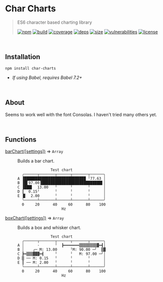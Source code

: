 # Char Charts

> ES6 character based charting library
>
> [![npm][npm]][npm-url]
[![build][build]][build-url]
[![coverage][coverage]][coverage-url]
[![deps][deps]][deps-url]
[![size][size]][size-url]
[![vulnerabilities][vulnerabilities]][vulnerabilities-url]
[![license][license]][license-url]

<br><a name="Installation"></a>

## Installation
```
npm install char-charts
```
* _If using Babel, requires Babel 7.2+_

<br><a name="About"></a>

## About
Seems to work well with the font Consolas. I haven&#x27;t tried many others yet.


<br>

## Functions

<dl>
<dt><a href="docs/barChart.md">barChart([settings])</a> ⇒ <code>Array</code></dt>
<dd><p>Builds a bar chart.</p>
<pre><code class="language-text">               Test chart
  ╭──────┬───────┬──────┬───────┬──────╮
A ▐████████████████████████████ ╵77.63 │
B ▐█▌97.00▐███████████████████████████▌│
C ▐███▌  13.00   ╵      ╵       ╵      │
D ┃  0.15╵       ╵      ╵       ╵      │
E ▐▌  2.00       ╵      ╵       ╵      │
  ╰──────┴───────┴──────┴───────┴──────╯
  0     20      40     60      80    100
                    Hz
</code></pre>
</dd>
<dt><a href="docs/boxChart.md">boxChart([settings])</a> ⇒ <code>Array</code></dt>
<dd><p>Builds a box and whisker chart.</p>
<pre><code class="language-text">               Test chart
  ╭──────┬───────┬──────┬───────┬──────╮
A │      ·       ╵  ┣━━━━━━━▒▒▒▒▒▒▒▒▓━┫│
B │    ╭─ M: 13.00      ╵M: 90.00 ─╯  ▒▓
C ┣━▒▒▒▓▓▓━┫     ╵      ╵   M: 97.00 ─╯│
D ▒ ── M: 0.15   ╵      ╵       ╵      │
E ┃ ── M: 2.00   ╵      ╵       ╵      │
  ╰──────┴───────┴──────┴───────┴──────╯
  0     20      40     60      80    100
                    Hz
</code></pre>
</dd>
</dl>

[npm]: https://img.shields.io/npm/v/char-charts.svg
[npm-url]: https://npmjs.com/package/char-charts
[build]: https://travis-ci.org/DarrenPaulWright/char-charts.svg?branch&#x3D;master
[build-url]: https://travis-ci.org/DarrenPaulWright/char-charts
[coverage]: https://coveralls.io/repos/github/DarrenPaulWright/char-charts/badge.svg?branch&#x3D;master
[coverage-url]: https://coveralls.io/github/DarrenPaulWright/char-charts?branch&#x3D;master
[deps]: https://david-dm.org/DarrenPaulWright/char-charts.svg
[deps-url]: https://david-dm.org/DarrenPaulWright/char-charts
[size]: https://packagephobia.now.sh/badge?p&#x3D;char-charts
[size-url]: https://packagephobia.now.sh/result?p&#x3D;char-charts
[vulnerabilities]: https://snyk.io/test/github/DarrenPaulWright/char-charts/badge.svg?targetFile&#x3D;package.json
[vulnerabilities-url]: https://snyk.io/test/github/DarrenPaulWright/char-charts?targetFile&#x3D;package.json
[license]: https://img.shields.io/github/license/DarrenPaulWright/char-charts.svg
[license-url]: https://npmjs.com/package/char-charts/LICENSE.md
